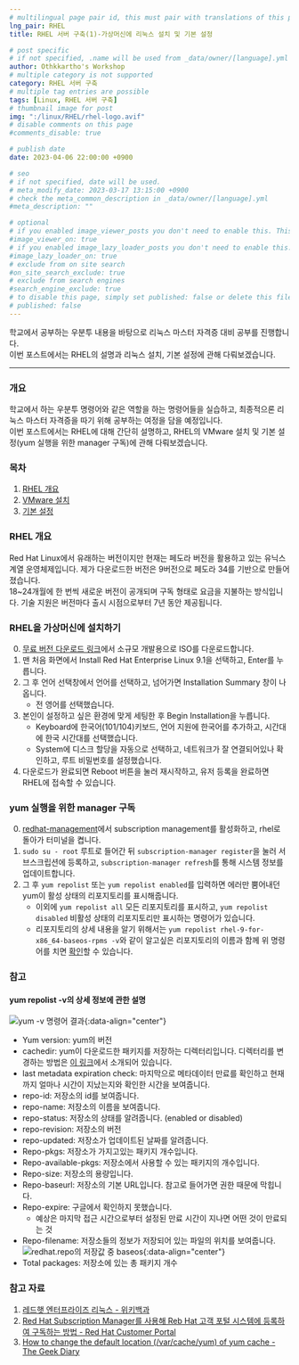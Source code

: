```yaml
---
# multilingual page pair id, this must pair with translations of this page. (This name must be unique)
lng_pair: RHEL
title: RHEL 서버 구축(1)-가상머신에 리눅스 설치 및 기본 설정

# post specific
# if not specified, .name will be used from _data/owner/[language].yml
author: Othkkartho's Workshop
# multiple category is not supported
category: RHEL 서버 구축
# multiple tag entries are possible
tags: [Linux, RHEL 서버 구축]
# thumbnail image for post
img: ":/linux/RHEL/rhel-logo.avif"
# disable comments on this page
#comments_disable: true

# publish date
date: 2023-04-06 22:00:00 +0900

# seo
# if not specified, date will be used.
# meta_modify_date: 2023-03-17 13:15:00 +0900
# check the meta_common_description in _data/owner/[language].yml
#meta_description: ""

# optional
# if you enabled image_viewer_posts you don't need to enable this. This is only if image_viewer_posts = false
#image_viewer_on: true
# if you enabled image_lazy_loader_posts you don't need to enable this. This is only if image_lazy_loader_posts = false
#image_lazy_loader_on: true
# exclude from on site search
#on_site_search_exclude: true
# exclude from search engines
#search_engine_exclude: true
# to disable this page, simply set published: false or delete this file
# published: false
---
```


<!-- outline-start -->

학교에서 공부하는 우분투 내용을 바탕으로 리눅스 마스터 자격증 대비 공부를 진행합니다.  
이번 포스트에서는 RHEL의 설명과 리눅스 설치, 기본 설정에 관해 다뤄보겠습니다.

<!-- outline-end -->

* * *

### 개요
학교에서 하는 우분투 명령어와 같은 역할을 하는 명령어들을 실습하고, 최종적으론 리눅스 마스터 자격증을 따기 위해 공부하는 여정을 담을 예정입니다.  
이번 포스트에서는 RHEL에 대해 간단히 설명하고, RHEL의 VMware 설치 및 기본 설정(yum 실행을 위한 manager 구독)에 관해 다뤄보겠습니다.

### 목차

1. [RHEL 개요](#ubuntu-kubuntu-기본-설명)
2. [VMware 설치](#rhel을-가상머신에-설치하기)
3. [기본 설정](#yum-실행을-위한-manager-구독)

### RHEL 개요
Red Hat Linux에서 유래하는 버전이지만 현재는 페도라 버전을 활용하고 있는 유닉스 계열 운영체제입니다. 제가 다운로드한 버전은 9버전으로 페도라 34를 기반으로 만들어졌습니다.  
18~24개월에 한 번씩 새로운 버전이 공개되며 구독 형태로 요금을 지불하는 방식입니다. 기술 지원은 버전마다 출시 시점으로부터 7년 동안 제공됩니다.  

### RHEL을 가상머신에 설치하기
0. [무료 버전 다운로드 링크](https://developers.redhat.com/products/rhel/download)에서 소규모 개발용으로 ISO를 다운로드합니다.
1. 맨 처음 화면에서 Install Red Hat Enterprise Linux 9.1을 선택하고, Enter를 누릅니다.
2. 그 후 언어 선택창에서 언어를 선택하고, 넘어가면 Installation Summary 창이 나옵니다.
    - 전 영어를 선택했습니다.
3. 본인이 설정하고 싶은 환경에 맞게 세팅한 후 Begin Installation을 누릅니다.
    - Keyboard에 한국어(101/104)키보드, 언어 지원에 한국어를 추가하고, 시간대에 한국 시간대를 선택했습니다.
    - System에 디스크 할당을 자동으로 선택하고, 네트워크가 잘 연결되어있나 확인하고, 루트 비밀번호를 설정했습니다.
4. 다운로드가 완료되면 Reboot 버튼을 눌러 재시작하고, 유저 등록을 완료하면 RHEL에 접속할 수 있습니다.

### yum 실행을 위한 manager 구독
0. [redhat-management](https://access.redhat.com/labs/registrationassistant/)에서 subscription management를 활성화하고, rhel로 돌아가 터미널을 켭니다.
1. `sudo su - root` 루트로 들어간 뒤 `subscription-manager register`을 눌러 서브스크립션에 등록하고, `subscription-manager refresh`를 통해 시스템 정보를 업데이트합니다.
2. 그 후 `yum repolist` 또는 `yum repolist enabled`를 입력하면 에러만 뿜어내던 yum이 활성 상태의 리포지토리를 표시해줍니다.
    - 이외에 `yum repolist all` 모든 리포지토리를 표시하고, `yum repolist disabled` 비활성 상태의 리포지토리만 표시하는 명령어가 있습니다.
    - 리포지토리의 상세 내용을 알기 위해서는 `yum repolist rhel-9-for-x86_64-baseos-rpms -v`와 같이 알고싶은 리포지토리의 이름과 함께 위 명령어를 치면 [확인](#yum-repolist--v의-상세-정보에-관한-설명)할 수 있습니다.

### 참고
#### yum repolist -v의 상세 정보에 관한 설명
![yum -v 명령어 결과](:/linux/RHEL/1/yum-v.avif){:data-align="center"}

- Yum version: yum의 버전
- cachedir: yum이 다운로드한 패키지를 저장하는 디렉터리입니다. 디렉터리를 변경하는 방법은 [이 링크](https://www.thegeekdiary.com/how-to-change-the-default-location-var-cache-yum-of-yum-cache/)에서 소개되어 있습니다.
- last metadata expiration check: 마지막으로 메타데이터 만료를 확인하고 현재까지 얼마나 시간이 지났는지와 확인한 시간을 보여줍니다.
- repo-id: 저장소의 id를 보여줍니다.
- repo-name: 저장소의 이름을 보여줍니다.
- repo-status: 저장소의 상태를 알려줍니다. (enabled or disabled)
- repo-revision: 저장소의 버전 
- repo-updated: 저장소가 업데이트된 날짜를 알려줍니다.
- Repo-pkgs: 저장소가 가지고있는 패키지 개수입니다.
- Repo-available-pkgs: 저장소에서 사용할 수 있는 패키지의 개수입니다.
- Repo-size: 저장소의 용량입니다.
- Repo-baseurl: 저장소의 기본 URL입니다. 참고로 들어가면 권한 때문에 막힙니다.
- Repo-expire: 구글에서 확인하지 못했습니다.
    - 예상은 마지막 접근 시간으로부터 설정된 만료 시간이 지나면 어떤 것이 만료되는 것
- Repo-filename: 저장소들의 정보가 저장되어 있는 파일의 위치를 보여줍니다.
![redhat.repo의 저장값 중 baseos](:/linux/RHEL/1/yum-v.avif){:data-align="center"}
- Total packages: 저장소에 있는 총 패키지 개수


### 참고 자료
1. [레드햇 엔터프라이즈 리눅스 - 위키백과](https://ko.wikipedia.org/wiki/%EB%A0%88%EB%93%9C%ED%96%87_%EC%97%94%ED%84%B0%ED%94%84%EB%9D%BC%EC%9D%B4%EC%A6%88_%EB%A6%AC%EB%88%85%EC%8A%A4)
2. [Red Hat Subscription Manager를 사용해 Reb Hat 고객 포털 시스템에 등록하여 구독하는 방법 - Red Hat Customer Portal](https://access.redhat.com/ko/solutions/1135673)
3. [How to change the default location (/var/cache/yum) of yum cache - The Geek Diary](https://www.thegeekdiary.com/how-to-change-the-default-location-var-cache-yum-of-yum-cache/)